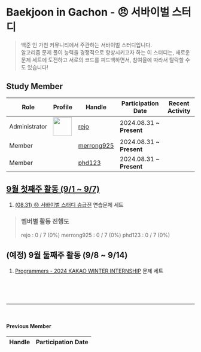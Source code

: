 # Baekjoon in Gachon - 😠 서바이벌 스터디
> 백준 인 가천 커뮤니티에서 주관하는 서바이벌 스터디입니다.  
> 알고리즘 문제 풀이 능력을 경쟁적으로 향상시키고자 하는 이 스터디는, 새로운 문제 세트에 도전하고 서로의 코드를 피드백하면서, 참여율에 따라서 탈락할 수도 있습니다!

## Study Member
<table>
  <thead>
    <tr>
      <th>Role</th>
      <th>Profile</th>
      <th>Handle</th>
      <th>Participation Date</th>
      <th>Recent Activity</th>
    </tr>
  </thead>
  <tbody>
    <tr>
      <td>Administrator</td>
      <td><image width="50" src="https://avatars.githubusercontent.com/u/100785255?v=4"></td>
      <td><a href="https://solved.ac/profile/rejo">rejo</a></td>
      <td>2024.08.31 ~ <b>Present</b></td>
      <td></td>
    </tr>
    <tr>
      <td>Member</td>
      <td></td>
      <td><a href="https://solved.ac/profile/merrong925">merrong925</a></td>
      <td>2024.08.31 ~ <b>Present</b></td>
      <td></td>
    </tr>
    <tr>
      <td>Member</td>
      <td></td>
      <td><a href="https://solved.ac/profile/phd123">phd123</a></td>
      <td>2024.08.31 ~ <b>Present</b></td>
      <td></td>
    </tr>
  </tbody>
</table>

## [9월 첫째주 활동 (9/1 ~ 9/7)](https://github.com/r3j0/BiGStudy-SurvivalAlgorithm/tree/main/2024-09-1)
1. [(08.31) 😠 서바이벌 스터디 승급전](https://www.acmicpc.net/group/practice/view/21592/8) 연습문제 세트
> ### 멤버별 활동 진행도
> rejo : 0 / 7 (0%)
> merrong925 : 0 / 7 (0%)
> phd123 : 0 / 7 (0%)

## (예정) 9월 둘째주 활동 (9/8 ~ 9/14)
1. [Programmers - 2024 KAKAO WINTER INTERNSHIP](https://school.programmers.co.kr/learn/challenges?order=recent&page=1&partIds=58464) 문제 세트

<br><br><br>
<hr>
<br>

#### Previous Member
<table>
  <thead>
    <tr>
      <th>Handle</th>
      <th>Participation Date</th>
    </tr>
  </thead>
  <tbody>
  </tbody>
</table>
